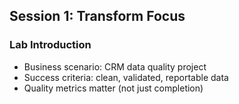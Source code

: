 ## Session 1: Transform Focus

### Lab Introduction

- Business scenario: CRM data quality project
- Success criteria: clean, validated, reportable data
- Quality metrics matter (not just completion)
